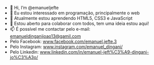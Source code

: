 - 👋 Hi, I’m @emanueljefte
- 👀 Eu estou interessado em programação, principalmente o web
- 🌱 Atualmente estou aprendendo HTML5, CSS3 e JavaScript
- 💞️ Estou aberto para colaborar com todos, tem uma ideia estou aqui!
- 📫 É possível me contactar pelo e-mail: emanueldinganijoao13@gamil.com
- Pelo Facebook: www.facebook.com/emanuel.jefte.3
- Pelo Instagram: www.instagram.com/emanuel_dingani/
- Pelo Linkedin: www.linkedin.com/in/emanuel-jeft%C3%A9-dingani-jo%C3%A3o/
<!---
emanueljefte/emanueljefte is a ✨ special ✨ repository because its `README.md` (this file) appears on your GitHub profile.
You can click the Preview link to take a look at your changes.
--->
